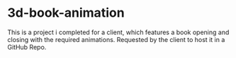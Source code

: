 # 3d-book-animation
 This is a project i completed for a client, which features a book opening and closing with the required animations. Requested by the client to host it in a GitHub Repo.
